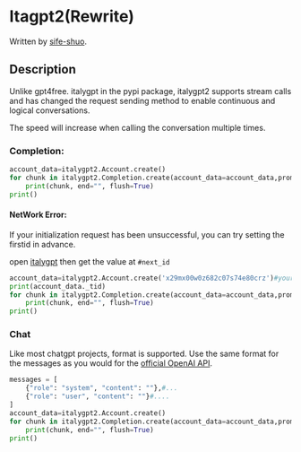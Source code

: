# Itagpt2(Rewrite)
Written by [sife-shuo](https://github.com/sife-shuo/).

## Description
Unlike gpt4free. italygpt in the pypi package, italygpt2 supports stream calls and has changed the request sending method to enable continuous and logical conversations.

The speed will increase when calling the conversation multiple times.

### Completion:
```python
account_data=italygpt2.Account.create()
for chunk in italygpt2.Completion.create(account_data=account_data,prompt="Who are you?"):
    print(chunk, end="", flush=True)
print()
```

#### NetWork Error:
If your initialization request has been unsuccessful, you can try setting the firstid in advance.

open [italygpt](https://italygpt.it/) then get the value at `#next_id`
```python
account_data=italygpt2.Account.create('x29mx00w0z682c07s74e80crz')#your id
print(account_data._tid)
for chunk in italygpt2.Completion.create(account_data=account_data,prompt="Who are you?"):
    print(chunk, end="", flush=True)
print()
```

### Chat
Like most chatgpt projects, format is supported.
Use the same format for the messages as you would for the [official OpenAI API](https://platform.openai.com/docs/guides/chat/introduction).
```python
messages = [
    {"role": "system", "content": ""},#...
    {"role": "user", "content": ""}#....
]
account_data=italygpt2.Account.create()
for chunk in italygpt2.Completion.create(account_data=account_data,prompt="Who are you?",message=messages):
    print(chunk, end="", flush=True)
print()
```